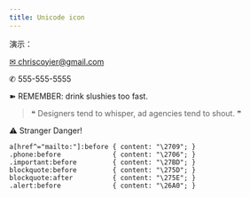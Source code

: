 ```yaml
---
title: Unicode icon
---
```


演示：

<div class="demo">
<p>
  <a href="mailto:barret.china@gmail.com">
    chriscoyier@gmail.com
  </a>
</p>

<p class="phone">
    555-555-5555
</p>

<p class="important">
  REMEMBER: drink slushies too fast.
</p>

<blockquote>
   Designers tend to whisper, ad agencies tend to shout.
</blockquote>

<p class="alert">
   Stranger Danger!
<p>
</div>

<style>
.demo a[href^="mailto:"]:before { content: "\2709"; }
.demo .phone:before             { content: "\2706"; }
.demo .important:before         { content: "\27BD"; }
.demo blockquote:before         { content: "\275D"; }
.demo blockquote:after          { content: "\275E"; }
.demo .alert:before             { content: "\26A0"; }
</style>

```
a[href^="mailto:"]:before { content: "\2709"; }
.phone:before             { content: "\2706"; }
.important:before         { content: "\27BD"; }
blockquote:before         { content: "\275D"; }
blockquote:after          { content: "\275E"; }
.alert:before             { content: "\26A0"; }
```